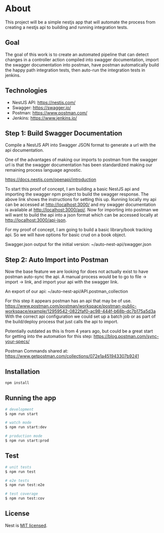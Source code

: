 # About

This project will be a simple nestjs app that will automate the process from creating a nestjs api to building and running integration tests.

## Goal

The goal of this work is to create an automated pipeline that can detect changes in a controller action compiled into swagger documentation, import the swagger documentation into postman, have postman automatically build the happy path integration tests, then auto-run the integration tests in jenkins.

## Technologies

- NestJS API: <https://nestjs.com/>
- Swagger: <https://swagger.io/>
- Postman: <https://www.postman.com/>
- Jenkins: <https://www.jenkins.io/>

## Step 1: Build Swagger Documentation

Compile a NestJS API into Swagger JSON format to generate a url with the api documentation.

One of the advantages of making our imports to postman from the swagger url is that the swagger documentation has been standardized making our remaining process language agnostic.

<https://docs.nestjs.com/openapi/introduction>

To start this proof of concept, I am building a basic NestJS api and importing the swagger npm project to build the swagger response. The above link shows the instructions for setting this up. Running locally my api can be accessed at <http://localhost:3000/> and my swagger documentation is available at <http://localhost:3000/api/>. Now for importing into postman we will want to build the api into a json format which can be accessed locally at <http://localhost:3000/api-json>.

For my proof of concept, I am going to build a basic library/book tracking api. So we will have options for basic crud on a book object.

Swagger.json output for the initial version: ~/auto-nest-api/swagger.json

## Step 2: Auto Import into Postman

Now the base feature we are looking for does not actually exist to have postman auto-sync the api. A manual process would be to go to file -> import -> link, and import your api with the swagger link.

An export of our api: ~/auto-nest-api/API.postman_collection

For this step it appears postman has an api that may be of use. <https://www.postman.com/postman/workspace/postman-public-workspace/example/12959542-0822faf0-ac98-444f-b68b-dc7b175a5d3a>
With the correct api configuration we could set up a batch job or as part of the build/deploy process that just calls the api to import.

Potentially outdated as this is from 4 years ago, but could be a great start for getting into the automation for this step: <https://blog.postman.com/sync-your-specs/>

Postman Commands shared at: <https://www.getpostman.com/collections/072e1a451943307b9241>

## Installation

```bash
npm install
```

## Running the app

```bash
# development
$ npm run start

# watch mode
$ npm run start:dev

# production mode
$ npm run start:prod
```

## Test

```bash
# unit tests
$ npm run test

# e2e tests
$ npm run test:e2e

# test coverage
$ npm run test:cov
```

## License

Nest is [MIT licensed](LICENSE).
